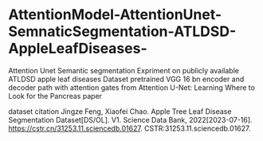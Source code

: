 # AttentionModel-AttentionUnet-SemnaticSegmentation-ATLDSD-AppleLeafDiseases-
Attention Unet Semantic segmentation Expriment on publicly available ATLDSD apple leaf diseases Dataset pretrained VGG 16 bn encoder and decoder path with attention gates from Attention U-Net: Learning Where to Look for the Pancreas paper 

dataset citation 
Jingze Feng, Xiaofei Chao. Apple Tree Leaf Disease Segmentation Dataset[DS/OL]. V1. Science Data Bank, 2022[2023-07-16]. https://cstr.cn/31253.11.sciencedb.01627. CSTR:31253.11.sciencedb.01627.
